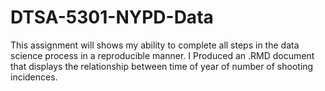# DTSA-5301-NYPD-Data

This assignment will shows my ability to complete all steps in the data science process in a reproducible manner. I Produced an .RMD document that displays the relationship between time of year of number of shooting incidences.
